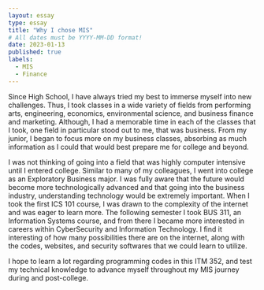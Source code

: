 ```yaml
---
layout: essay
type: essay
title: "Why I chose MIS"
# All dates must be YYYY-MM-DD format!
date: 2023-01-13
published: true
labels:
  - MIS
  - Finance
---
```



Since High School, I have always tried my best to immerse myself into new challenges. Thus, I took classes in a wide variety of fields from performing arts, engineering, economics, environmental science, and business finance and marketing. Although, I had a memorable time in each of the classes that I took, one field in particular stood out to me, that was business. From my junior, I began to focus more on my business classes, absorbing as much information as I could that would best prepare me for college and beyond. 

I was not thinking of going into a field that was highly computer intensive until I entered college. Similar to many of my colleagues, I went into college as an Exploratory Business major. I was fully aware that the future would become more technologically advanced and that going into the business industry, understanding technology would be extremely important. When I took the first ICS 101 course, I was drawn to the complexity of the internet and was eager to learn more. The following semester I took BUS 311, an Information Systems course, and from there I became more interested in careers within CyberSecurity and Information Technology. I find it interesting of how many possibilities there are on the internet, along with the codes, websites, and security softwares that we could learn to utilize.

I hope to learn a lot regarding programming codes in this ITM 352, and test my technical knowledge to advance myself throughout my MIS journey during and post-college.
